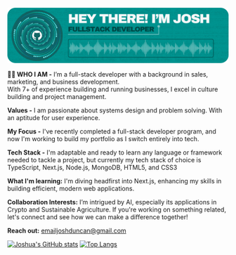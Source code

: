 ![Header](./github-header.png)

**👨🏻 WHO I AM -**
I’m a full-stack developer with a background in sales, marketing, and business development. \
With 7+ of experience building and running businesses, I excel in culture building and project management.

**Values -**
I am passionate about systems design and problem solving. With an aptitude for user experience.

**My Focus -**
I've recently completed a full-stack developer program, and now I'm working to build my portfolio as I switch entirely into tech.

**Tech Stack -**
I'm adaptable and ready to learn any language or framework needed to tackle a project, but currently my tech stack of choice is TypeScript, Next.js, Node.js, MongoDB, HTML5, and CSS3

**What I'm learning:**
I'm diving headfirst into Next.js, enhancing my skills in building efficient, modern web applications.

**Collaboration Interests:** 
I’m intrigued by AI, especially its applications in Crypto and Sustainable Agriculture. If you're working on something related, let's connect and see how we can make a difference together!

**Reach out:**
[emailjoshduncan@gmail.com](mailto:emailjoshduncan@gmail.com)
  
[![Joshua's GitHub stats](https://github-readme-stats.vercel.app/api?username=jduncan017&theme=gotham&rank_icon=github&show_icons=true&line_height=28)](https://github.com/anuraghazra/github-readme-stats)
[![Top Langs](https://github-readme-stats.vercel.app/api/top-langs/?username=jduncan017&theme=gotham&layout=donut)](https://github.com/anuraghazra/github-readme-stats)
